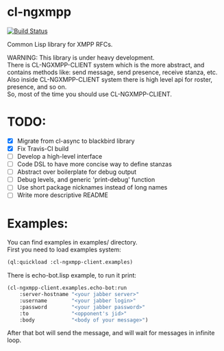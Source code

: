 cl-ngxmpp
================================================================================

[![Build Status](https://travis-ci.org/grouzen/cl-ngxmpp.svg?branch=development)](https://travis-ci.org/grouzen/cl-ngxmpp)

Common Lisp library for XMPP RFCs.

WARNING: This library is under heavy development.  
There is CL-NGXMPP-CLIENT system which is the more abstract, and contains 
methods like: send message, send presence, receive stanza, etc.  
Also inside CL-NGXMPP-CLIENT system there is high level api for roster, 
presence, and so on.  
So, most of the time you should use CL-NGXMPP-CLIENT.

TODO:
================================================================================

- [X] Migrate from cl-async to blackbird library
- [X] Fix Travis-CI build
- [ ] Develop a high-level interface
- [ ] Code DSL to have more concise way to define stanzas
- [ ] Abstract over boilerplate for debug output
- [ ] Debug levels, and generic 'print-debug' function
- [ ] Use short package nicknames instead of long names
- [ ] Write more descriptive README

Examples:
================================================================================

You can find examples in examples/ directory.  
First you need to load examples system:  
```commonlisp
(ql:quickload :cl-ngxmpp-client.examples)
```  
There is echo-bot.lisp example, to run it print:   
```commonlisp
(cl-ngxmpp-client.examples.echo-bot:run  
    :server-hostname "<your jabber server>"  
    :username        "<your jabber login>"  
    :password        "<your jabber password>"  
    :to              "<opponent's jid>"  
    :body            "<body of your message>")  
```  
    
After that bot will send the message, and will wait for messages in infinite loop.  
